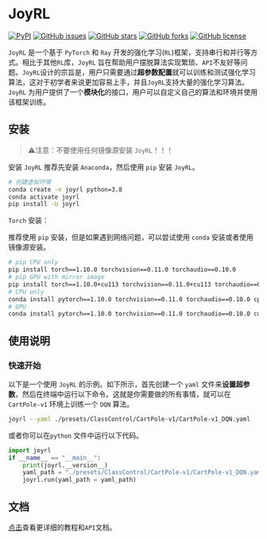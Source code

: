 # JoyRL

[![PyPI](https://img.shields.io/pypi/v/joyrl)](https://pypi.org/project/joyrl/)  [![GitHub issues](https://img.shields.io/github/issues/datawhalechina/joyrl)](https://github.com/datawhalechina/joyrl/issues) [![GitHub stars](https://img.shields.io/github/stars/datawhalechina/joyrl)](https://github.com/datawhalechina/joyrl/stargazers) [![GitHub forks](https://img.shields.io/github/forks/datawhalechina/joyrl)](https://github.com/datawhalechina/joyrl/network) [![GitHub license](https://img.shields.io/github/license/datawhalechina/joyrl)](https://github.com/datawhalechina/joyrl/blob/master/LICENSE)


`JoyRL` 是一个基于 `PyTorch` 和 `Ray` 开发的强化学习(`RL`)框架，支持串行和并行等方式。相比于其他`RL`库，`JoyRL` 旨在帮助用户摆脱算法实现繁琐、`API`不友好等问题。`JoyRL`设计的宗旨是，用户只需要通过**超参数配置**就可以训练和测试强化学习算法，这对于初学者来说更加容易上手，并且`JoyRL`支持大量的强化学习算法。`JoyRL` 为用户提供了一个**模块化**的接口，用户可以自定义自己的算法和环境并使用该框架训练。

## 安装

>⚠️注意：不要使用任何镜像源安装 `JoyRL`！！！

安装 `JoyRL` 推荐先安装 `Anaconda`，然后使用 `pip` 安装 `JoyRL`。

```bash
# 创建虚拟环境
conda create -n joyrl python=3.8
conda activate joyrl
pip install -U joyrl
```

`Torch` 安装：

推荐使用 `pip` 安装，但是如果遇到网络问题，可以尝试使用 `conda` 安装或者使用镜像源安装。

```bash
# pip CPU only
pip install torch==1.10.0 torchvision==0.11.0 torchaudio==0.10.0
# pip GPU with mirror image
pip install torch==1.10.0+cu113 torchvision==0.11.0+cu113 torchaudio==0.10.0 --extra-index-url https://download.pytorch.org/whl/cu113
# CPU only
conda install pytorch==1.10.0 torchvision==0.11.0 torchaudio==0.10.0 cpuonly -c pytorch
# GPU 
conda install pytorch==1.10.0 torchvision==0.11.0 torchaudio==0.10.0 cudatoolkit=11.3 -c pytorch -c conda-forge
```

## 使用说明

### 快速开始

以下是一个使用 `JoyRL` 的示例。如下所示，首先创建一个 `yaml` 文件来**设置超参数**，然后在终端中运行以下命令。这就是你需要做的所有事情，就可以在 `CartPole-v1` 环境上训练一个 `DQN` 算法。

```bash
joyrl --yaml ./presets/ClassControl/CartPole-v1/CartPole-v1_DQN.yaml
```

或者你可以在`python` 文件中运行以下代码。

```python
import joyrl
if __name__ == "__main__":
    print(joyrl.__version__)
    yaml_path = "./presets/ClassControl/CartPole-v1/CartPole-v1_DQN.yaml"
    joyrl.run(yaml_path = yaml_path)
```

## 文档

[点击](https://datawhalechina.github.io/joyrl/)查看更详细的教程和`API`文档。
